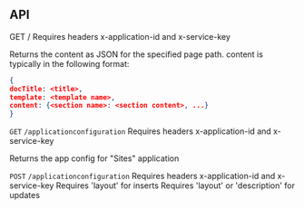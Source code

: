 ## API ##
GET /<page path>
Requires headers x-application-id and x-service-key

Returns the content as JSON for the specified page path.
content is typically in the following format:
```json
{
docTitle: <title>, 
template: <template name>,
content: {<section name>: <section content>, ...}
}
```

`GET` `/applicationconfiguration`
Requires headers x-application-id and x-service-key

Returns the app config for "Sites" application

`POST` `/applicationconfiguration`
Requires headers x-application-id and x-service-key
Requires 'layout' for inserts
Requires 'layout' or 'description' for updates